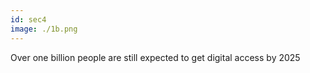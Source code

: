 ```yaml
---
id: sec4
image: ./1b.png
---
```

Over one billion people are still expected to get digital access by 2025